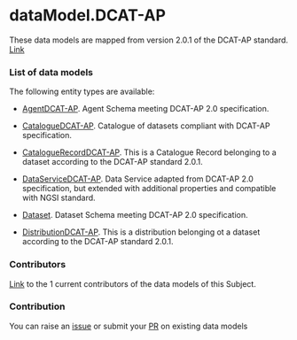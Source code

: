 # dataModel.DCAT-AP
These data models are mapped from version 2.0.1 of the DCAT-AP standard. [Link](https://joinup.ec.europa.eu/collection/semantic-interoperability-community-semic/news/dcat-ap-release-201)

### List of data models

The following entity types are available:
- [AgentDCAT-AP](https://github.com/smart-data-models/dataModel.DCAT-AP/blob/master/AgentDCAT-AP/README.md). Agent 
Schema meeting DCAT-AP 2.0 specification.

- [CatalogueDCAT-AP](https://github.com/smart-data-models/dataModel.DCAT-AP/blob/master/CatalogueDCAT-AP/README.md). 
Catalogue of datasets compliant with DCAT-AP specification.

- [CatalogueRecordDCAT-AP](https://github.com/smart-data-models/dataModel.DCAT-AP/blob/master/CatalogueRecordDCAT-AP/README.md).
This is a Catalogue Record belonging to a dataset according to the DCAT-AP standard 2.0.1.

- [DataServiceDCAT-AP](https://github.com/smart-data-models/dataModel.DCAT-AP/blob/master/DataServiceDCAT-AP/README.md). 
Data Service adapted from DCAT-AP 2.0 specification, but extended with additional properties and compatible with NGSI 
standard.

- [Dataset](https://github.com/smart-data-models/dataModel.DCAT-AP/blob/master/Dataset/README.md). Dataset Schema
meeting DCAT-AP 2.0 specification.

- [DistributionDCAT-AP](https://github.com/smart-data-models/dataModel.DCAT-AP/blob/master/DistributionDCAT-AP/README.md). 
This is a distribution belonging ot a dataset according to the DCAT-AP standard 2.0.1.



### Contributors
[Link](https://github.com/smart-data-models/dataModel.DCAT-AP/blob/master/CONTRIBUTORS.yaml) to the 1 current 
contributors of the data models of this Subject.


### Contribution
You can raise an [issue](https://github.com/smart-data-models/dataModel.DCAT-AP/issues) or submit your 
[PR](https://github.com/smart-data-models/dataModel.DCAT-AP/pulls) on existing data models


